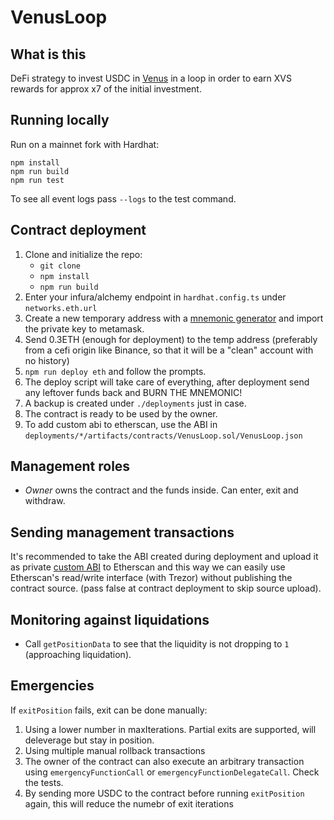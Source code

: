 # VenusLoop

## What is this

DeFi strategy to invest USDC in [Venus](https://venus.io/) in a loop in order to earn XVS rewards for approx x7 of the initial investment.

## Running locally

Run on a mainnet fork with Hardhat:

```
npm install
npm run build
npm run test
```

To see all event logs pass `--logs` to the test command.

## Contract deployment

1. Clone and initialize the repo:
   - `git clone`
   - `npm install`
   - `npm run build`
1. Enter your infura/alchemy endpoint in `hardhat.config.ts` under `networks.eth.url`
1. Create a new temporary address with a [mnemonic generator](https://iancoleman.io/bip39/) and import the private key to metamask.
1. Send 0.3ETH (enough for deployment) to the temp address (preferably from a cefi origin like Binance, so that it will be a "clean" account with no history)
1. `npm run deploy eth` and follow the prompts.
1. The deploy script will take care of everything, after deployment send any leftover funds back and BURN THE MNEMONIC!
1. A backup is created under `./deployments` just in case.
1. The contract is ready to be used by the owner.
1. To add custom abi to etherscan, use the ABI in `deployments/*/artifacts/contracts/VenusLoop.sol/VenusLoop.json`

## Management roles

- _Owner_ owns the contract and the funds inside. Can enter, exit and withdraw.

## Sending management transactions

It's recommended to take the ABI created during deployment and upload it as private [custom ABI](https://info.etherscan.com/custom-abi/) to Etherscan and this way we can easily use Etherscan's read/write interface (with Trezor) without publishing the contract source. (pass false at contract deployment to skip source upload).

## Monitoring against liquidations

- Call `getPositionData` to see that the liquidity is not dropping to `1` (approaching liquidation).

## Emergencies

If `exitPosition` fails, exit can be done manually:

1. Using a lower number in maxIterations. Partial exits are supported, will deleverage but stay in position.
2. Using multiple manual rollback transactions
3. The owner of the contract can also execute an arbitrary transaction using `emergencyFunctionCall` or `emergencyFunctionDelegateCall`. Check the tests.
4. By sending more USDC to the contract before running `exitPosition` again, this will reduce the numebr of exit iterations
